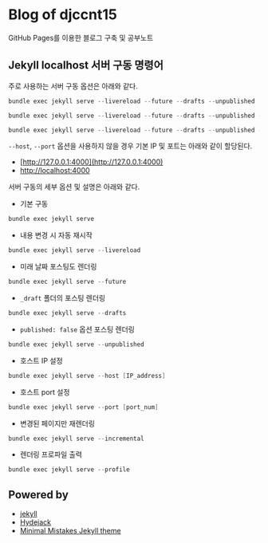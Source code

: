 # Blog of djccnt15

GitHub Pages를 이용한 블로그 구축 및 공부노트

## Jekyll localhost 서버 구동 명령어

주로 사용하는 서버 구동 옵션은 아래와 같다.  

```powershell
bundle exec jekyll serve --livereload --future --drafts --unpublished
```

```powershell
bundle exec jekyll serve --livereload --future --drafts --unpublished --host [IP_address]
```

```powershell
bundle exec jekyll serve --livereload --future --drafts --unpublished --port [port_num]
```

`--host`, `--port` 옵션을 사용하지 않을 경우 기본 IP 및 포트는 아래와 같이 할당된다.  

- [http://127.0.0.1:4000](http://127.0.0.1:4000)
- [http://localhost:4000](http://localhost:4000)

서버 구동의 세부 옵션 및 설명은 아래와 같다.  

- 기본 구동

```powershell
bundle exec jekyll serve
```

- 내용 변경 시 자동 재시작

```powershell
bundle exec jekyll serve --livereload
```

- 미래 날짜 포스팅도 렌더링

```powershell
bundle exec jekyll serve --future
```

- `_draft` 폴더의 포스팅 렌더링

```powershell
bundle exec jekyll serve --drafts
```

- `published: false` 옵션 포스팅 렌더링

```powershell
bundle exec jekyll serve --unpublished
```

- 호스트 IP 설정

```powershell
bundle exec jekyll serve --host [IP_address]
```

- 호스트 port 설정

```powershell
bundle exec jekyll serve --port [port_num]
```

- 변경된 페이지만 재렌더링

```powershell
bundle exec jekyll serve --incremental
```

- 렌더링 프로파일 출력

```powershell
bundle exec jekyll serve --profile
```

## Powered by

- [jekyll](https://jekyllrb.com/)
- [Hydejack](https://hydejack.com/)
- [Minimal Mistakes Jekyll theme](https://mmistakes.github.io/minimal-mistakes/)